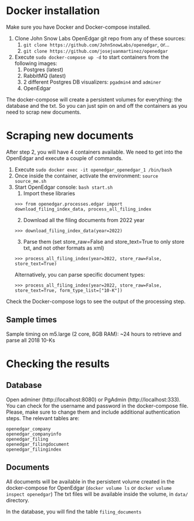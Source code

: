 # Docker installation
Make sure you have Docker and Docker-compose installed.

1) Clone John Snow Labs OpenEdgar git repo from any of these sources:
   1) `git clone https://github.com/JohnSnowLabs/openedgar`, or...
   2) `git clone https://github.com/josejuanmartinez/openedgar`
2) Execute `sudo docker-compose up -d` to start containers from the following images:
   1) Postgres (latest)
   2) RabbitMQ (latest)
   3) 2 different Postgres DB visualizers: `pgadmin4` and `adminer`
   4) OpenEdgar

The docker-compose will create a persistent volumes for everything: the database and the txt.
So you can just spin on and off the containers as you need to scrap new documents.

# Scraping new documents
After step 2, you will have 4 containers available. We need to get into the OpenEdgar and execute a couple of commands.
1) Execute `sudo docker exec -it openedgar_openedgar_1 /bin/bash`
2) Once inside the container, activate the environment: `source source_me.sh`
3) Start OpenEdgar console: `bash start.sh`
    1) Import these libraries
   ```
   >>> from openedgar.processes.edgar import download_filing_index_data, process_all_filing_index
   ```
   2) Download all the filing documents from 2022 year
   ```
   >>> download_filing_index_data(year=2022)
   ```
   3) Parse them (set store_raw=False and store_text=True to only store txt, and not other formats as xml)
   ```
   >>> process_all_filing_index(year=2022, store_raw=False, store_text=True) 
   ```
   Alternatively, you can parse specific document types:
   ```
   >>> process_all_filing_index(year=2022, store_raw=False, store_text=True, form_type_list=["10-K"])
   ```
Check the Docker-compose logs to see the output of the processing step.

## Sample times
Sample timing on m5.large (2 core, 8GB RAM): ~24 hours to retrieve and parse all 2018 10-Ks

# Checking the results
## Database
Open adminer (http://localhost:8080) or PgAdmin (http://localhost:333). You can check for the username and password in the docker-compose file. Please, make sure to change them and include additional authentication steps.
The relevant tables are:
```
openedgar_company
openedgar_companyinfo
openedgar_filing
openedgar_filingdocument
openedgar_filingindex
```



## Documents
All documents will be available in the persistent volume created in the docker-compose for OpenEdgar (`docker volume ls` or `docker volume inspect openedgar`)
The txt files will be available inside the volume, in `data/` directory.

In the database, you will find the table `filing_documents`